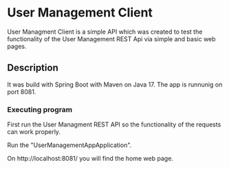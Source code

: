 # User Management Client

User Managment Client is a simple API which was created to test the functionality of the User Management REST Api via simple and basic web pages.

## Description

It was build with Spring Boot with Maven on Java 17. The app is runnunig on port 8081.

### Executing program

First run the User Managment REST API so the functionality of the requests can work properly.

Run the "UserManagementAppApplication".

On http://localhost:8081/ you will find the home web page.
